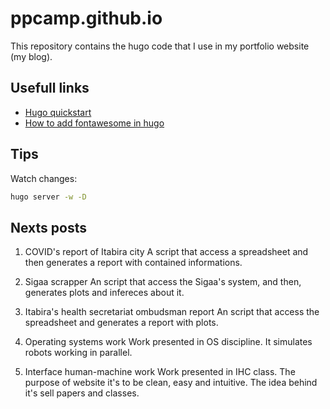 # ppcamp.github.io

This repository contains the hugo code that I use in my portfolio website (my
blog).


## Usefull links

- [Hugo quickstart](https://gohugo.io/getting-started/quick-start/)
- [How to add fontawesome in hugo](https://matze.rocks/posts/fontawesome_in_hugo/)

## Tips

Watch changes:

```bash
hugo server -w -D
```

## Nexts posts

1. COVID's report of Itabira city
A script that access a spreadsheet and then generates a report with contained informations.

2. Sigaa scrapper
An script that access the Sigaa's system, and then, generates plots and infereces about it.

3. Itabira's health secretariat ombudsman report
An script that access the spreadsheet and generates a report with plots.

4. Operating systems work
Work presented in OS discipline. It simulates robots working in parallel.

5. Interface human-machine work
Work presented in IHC class. The purpose of website it's to be clean, easy and intuitive. The idea behind it's sell papers and classes.